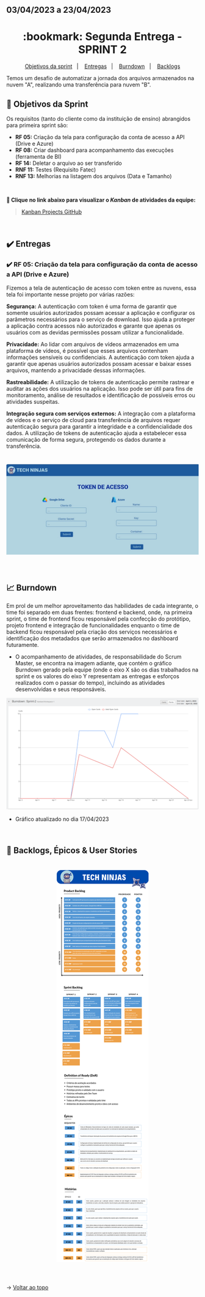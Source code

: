 ## 03/04/2023 a 23/04/2023

<span id="topo">

<h1 align="center">:bookmark: Segunda Entrega - SPRINT 2</h1>

<p align="center">
    <a href="#objetivos">Objetivos da sprint</a> &nbsp |&nbsp &nbsp
    <a href="#entregas">Entregas</a> &nbsp |&nbsp &nbsp
    <a href="#burndown">Burndown</a> &nbsp |&nbsp &nbsp
    <a href="#backlogs">Backlogs</a>
</p>

Temos um desafio de automatizar a jornada dos arquivos armazenados na nuvem "A", realizando uma transferência para nuvem "B".

<span id="objetivos">
    
## :dart: Objetivos da Sprint
Os requisitos (tanto do cliente como da instituição de ensino) abrangidos para primeira sprint são:
- **RF 05:** Criação da tela para configuração da conta de acesso a API (Drive e Azure)
- **RF 08:** Criar dashboard para acompanhamento das execuções (ferramenta de BI)
- **RF 14:** Deletar o arquivo ao ser transferido
- **RNF 11:** Testes (Requisito Fatec)
- **RNF 13:** Melhorias na listagem dos arquivos (Data e Tamanho)
    
<br>
 
**:link: Clique no link abaixo para visualizar o *Kanban* de atividades da equipe:** 
> [Kanban Projects GitHub](https://github.com/orgs/TechNinjass/projects/2)
  
<br>
    
<span id="entregas">
  
## :heavy_check_mark: Entregas
 
### :heavy_check_mark: RF 05: Criação da tela para configuração da conta de acesso a API (Drive e Azure)

Fizemos a tela de autenticação de acesso com token entre as nuvens, essa tela foi importante nesse projeto por várias razões:

**Segurança:** A autenticação com token é uma forma de garantir que somente usuários autorizados possam acessar a aplicação e configurar os parâmetros necessários para o serviço de download. Isso ajuda a proteger a aplicação contra acessos não autorizados e garante que apenas os usuários com as devidas permissões possam utilizar a funcionalidade.

**Privacidade:** Ao lidar com arquivos de vídeos armazenados em uma plataforma de vídeos, é possível que esses arquivos contenham informações sensíveis ou confidenciais. A autenticação com token ajuda a garantir que apenas usuários autorizados possam acessar e baixar esses arquivos, mantendo a privacidade dessas informações.

**Rastreabilidade:** A utilização de tokens de autenticação permite rastrear e auditar as ações dos usuários na aplicação. Isso pode ser útil para fins de monitoramento, análise de resultados e identificação de possíveis erros ou atividades suspeitas.

**Integração segura com serviços externos:** A integração com a plataforma de vídeos e o serviço de cloud para transferência de arquivos requer autenticação segura para garantir a integridade e a confidencialidade dos dados. A utilização de tokens de autenticação ajuda a estabelecer essa comunicação de forma segura, protegendo os dados durante a transferência.
    
<h1 align="center"> <img src = "https://github.com/TechNinjass/midall-parent/blob/main/docs/Images/tela%20do%20token%20de%20acesso.png" /></h1>
    
<br>
    
<span id="burndown">
    
## :chart_with_upwards_trend: Burndown

Em prol de um melhor aproveitamento das habilidades de cada integrante, o time foi separado em duas frentes: frontend e backend, onde, na primeira sprint, o time de frontend ficou responsável pela confecção do protótipo, projeto frontend e integração de funcionalidades enquanto o time de backend ficou responsável pela criação dos serviços necessários e identificação dos metadados que serão armazenados no dashboard futuramente.

- O acompanhamento de atividades, de responsabilidade do Scrum Master, se encontra na imagem adiante, que contém o gráfico Burndown gerado pela equipe (onde o eixo X são os dias trabalhados na sprint e os valores do eixo Y representam as entregas e esforços realizados com o passar do tempo), incluindo as atividades desenvolvidas e seus responsáveis.
    
<div align="center">
    
![Burndown Chart](https://github.com/TechNinjass/midall-parent/blob/main/docs/Images/burndown-sprint2-1704.png)
</div>

- Gráfico atualizado no dia 17/04/2023
  
<br>
  
<span id="backlogs">

## :dart: Backlogs, Épicos & User Stories

<h1 align="center"> <img src = "https://github.com/TechNinjass/midall-parent/blob/main/docs/Images/Backlogs-2.png" /></h1>

<br>
  
→ [Voltar ao topo](#topo)
